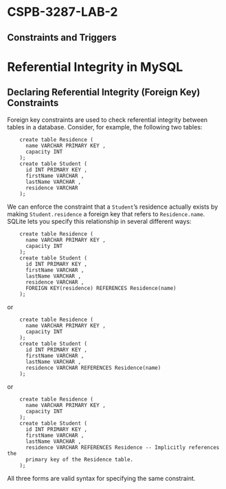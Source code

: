 # CSPB-3287-LAB-2
## Constraints and Triggers

# Referential Integrity in MySQL

## Declaring Referential Integrity (Foreign Key) Constraints

Foreign key constraints are used to check referential integrity between tables in a database. Consider, for example, the
following two tables:

```
    create table Residence (
      name VARCHAR PRIMARY KEY ,
      capacity INT
    );
    create table Student (
      id INT PRIMARY KEY ,
      firstName VARCHAR ,
      lastName VARCHAR ,
      residence VARCHAR
    );
```
We can enforce the constraint that a `Student`’s residence actually exists by making `Student.residence` a foreign key
that refers to `Residence.name`. SQLite lets you specify this relationship in several different ways:

```
    create table Residence (
      name VARCHAR PRIMARY KEY ,
      capacity INT
    );
    create table Student (
      id INT PRIMARY KEY ,
      firstName VARCHAR ,
      lastName VARCHAR ,
      residence VARCHAR ,
      FOREIGN KEY(residence) REFERENCES Residence(name)
    );
```
or

```
    create table Residence (
      name VARCHAR PRIMARY KEY ,
      capacity INT
    );
    create table Student (
      id INT PRIMARY KEY ,
      firstName VARCHAR ,
      lastName VARCHAR ,
      residence VARCHAR REFERENCES Residence(name)
    );
```
or

```
    create table Residence (
      name VARCHAR PRIMARY KEY ,
      capacity INT
    );
    create table Student (
      id INT PRIMARY KEY ,
      firstName VARCHAR ,
      lastName VARCHAR ,
      residence VARCHAR REFERENCES Residence -- Implicitly references the
      primary key of the Residence table.
    );
```
All three forms are valid syntax for specifying the same constraint.
